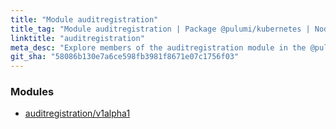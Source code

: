 ```yaml
---
title: "Module auditregistration"
title_tag: "Module auditregistration | Package @pulumi/kubernetes | Node.js SDK"
linktitle: "auditregistration"
meta_desc: "Explore members of the auditregistration module in the @pulumi/kubernetes package."
git_sha: "58086b130e7a6ce598fb3981f8671e07c1756f03"
---
```


<!-- WARNING: this page was generated by a tool. Do not edit it by hand. -->
<!-- To change it, please see https://github.com/pulumi/docs/tree/master/tools/tscdocgen. -->


<h3>Modules</h3>
<ul class="api">
    <li><a href="v1alpha1/"><span class="symbol module"></span>auditregistration/v1alpha1</a></li>
</ul>








